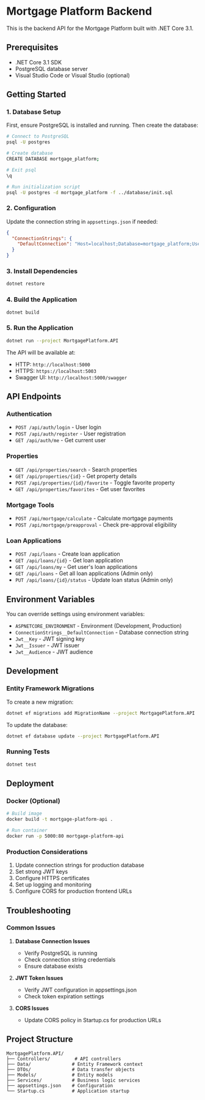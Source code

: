 # Mortgage Platform Backend

This is the backend API for the Mortgage Platform built with .NET Core 3.1.

## Prerequisites

- .NET Core 3.1 SDK
- PostgreSQL database server
- Visual Studio Code or Visual Studio (optional)

## Getting Started

### 1. Database Setup

First, ensure PostgreSQL is installed and running. Then create the database:

```bash
# Connect to PostgreSQL
psql -U postgres

# Create database
CREATE DATABASE mortgage_platform;

# Exit psql
\q

# Run initialization script
psql -U postgres -d mortgage_platform -f ../database/init.sql
```

### 2. Configuration

Update the connection string in `appsettings.json` if needed:

```json
{
  "ConnectionStrings": {
    "DefaultConnection": "Host=localhost;Database=mortgage_platform;Username=postgres;Password=your_password"
  }
}
```

### 3. Install Dependencies

```bash
dotnet restore
```

### 4. Build the Application

```bash
dotnet build
```

### 5. Run the Application

```bash
dotnet run --project MortgagePlatform.API
```

The API will be available at:
- HTTP: `http://localhost:5000`
- HTTPS: `https://localhost:5003`
- Swagger UI: `http://localhost:5000/swagger`

## API Endpoints

### Authentication
- `POST /api/auth/login` - User login
- `POST /api/auth/register` - User registration
- `GET /api/auth/me` - Get current user

### Properties
- `GET /api/properties/search` - Search properties
- `GET /api/properties/{id}` - Get property details
- `POST /api/properties/{id}/favorite` - Toggle favorite property
- `GET /api/properties/favorites` - Get user favorites

### Mortgage Tools
- `POST /api/mortgage/calculate` - Calculate mortgage payments
- `POST /api/mortgage/preapproval` - Check pre-approval eligibility

### Loan Applications
- `POST /api/loans` - Create loan application
- `GET /api/loans/{id}` - Get loan application
- `GET /api/loans/my` - Get user's loan applications
- `GET /api/loans` - Get all loan applications (Admin only)
- `PUT /api/loans/{id}/status` - Update loan status (Admin only)

## Environment Variables

You can override settings using environment variables:

- `ASPNETCORE_ENVIRONMENT` - Environment (Development, Production)
- `ConnectionStrings__DefaultConnection` - Database connection string
- `Jwt__Key` - JWT signing key
- `Jwt__Issuer` - JWT issuer
- `Jwt__Audience` - JWT audience

## Development

### Entity Framework Migrations

To create a new migration:

```bash
dotnet ef migrations add MigrationName --project MortgagePlatform.API
```

To update the database:

```bash
dotnet ef database update --project MortgagePlatform.API
```

### Running Tests

```bash
dotnet test
```

## Deployment

### Docker (Optional)

```bash
# Build image
docker build -t mortgage-platform-api .

# Run container
docker run -p 5000:80 mortgage-platform-api
```

### Production Considerations

1. Update connection strings for production database
2. Set strong JWT keys
3. Configure HTTPS certificates
4. Set up logging and monitoring
5. Configure CORS for production frontend URLs

## Troubleshooting

### Common Issues

1. **Database Connection Issues**
   - Verify PostgreSQL is running
   - Check connection string credentials
   - Ensure database exists

2. **JWT Token Issues**
   - Verify JWT configuration in appsettings.json
   - Check token expiration settings

3. **CORS Issues**
   - Update CORS policy in Startup.cs for production URLs

## Project Structure

```
MortgagePlatform.API/
├── Controllers/         # API controllers
├── Data/               # Entity Framework context
├── DTOs/               # Data transfer objects
├── Models/             # Entity models
├── Services/           # Business logic services
├── appsettings.json    # Configuration
└── Startup.cs          # Application startup
```